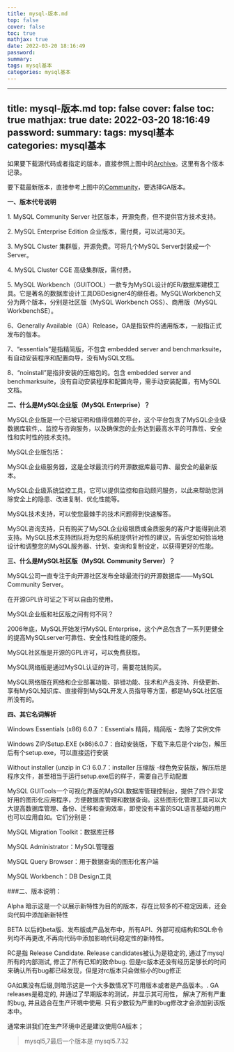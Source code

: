 ```yaml
---
title: mysql-版本.md
top: false
cover: false
toc: true
mathjax: true
date: 2022-03-20 18:16:49
password:
summary:
tags: mysql基本
categories: mysql基本
---
```

---
title: mysql-版本.md
top: false
cover: false
toc: true
mathjax: true
date: 2022-03-20 18:16:49
password:
summary:
tags: mysql基本
categories: mysql基本
---
如果要下载源代码或者指定的版本，直接参照上图中的[Archive](https://downloads.mysql.com/archives/)。这里有各个版本记录。

要下载最新版本，直接参考上图中的[Community](https://dev.mysql.com/downloads/)，要选择GA版本。

**一、版本代号说明**

1\. MySQL Community Server 社区版本，开源免费，但不提供官方技术支持。

2\. MySQL Enterprise Edition 企业版本，需付费，可以试用30天。

3\. MySQL Cluster 集群版，开源免费。可将几个MySQL Server封装成一个Server。

4\. MySQL Cluster CGE 高级集群版，需付费。

5\. MySQL Workbench（GUITOOL）一款专为MySQL设计的ER/数据库建模工具。它是著名的数据库设计工具DBDesigner4的继任者。MySQLWorkbench又分为两个版本，分别是社区版（MySQL Workbench OSS）、商用版（MySQL WorkbenchSE）。

6、Generally Available（GA）Release，GA是指软件的通用版本，一般指正式发布的版本。

7、“essentials”是指精简版，不包含 embedded server and benchmarksuite，有自动安装程序和配置向导，没有MySQL文档。

8、“noinstall”是指非安装的压缩包的。包含 embedded server and benchmarksuite，没有自动安装程序和配置向导，需手动安装配置，有MySQL文档。

**二、什么是MySQL企业版（MySQL Enterprise）？**

MySQL企业版是一个已被证明和值得信赖的平台，这个平台包含了MySQL企业级数据库软件,、监控与咨询服务，以及确保您的业务达到最高水平的可靠性、安全性和实时性的技术支持。

MySQL企业版包括：

MySQL企业级服务器，这是全球最流行的开源数据库最可靠、最安全的最新版本。

MySQL企业级系统监控工具，它可以提供监控和自动顾问服务，以此来帮助您消除安全上的隐患、改进复制、优化性能等。

MySQL技术支持，可以使您最棘手的技术问题得到快速解答。

MySQL咨询支持，只有购买了MySQL企业级银质或金质服务的客户才能得到此项支持。MySQL技术支持团队将为您的系统提供针对性的建议，告诉您如何恰当地设计和调整您的MySQL服务器、计划、查询和复制设定，以获得更好的性能。

**三、什么是MySQL社区版（MySQL Community Server）？**

MySQL公司一直专注于向开源社区发布全球最流行的开源数据库——MySQL Community Server。

在开源GPL许可证之下可以自由的使用。

MySQL企业版和社区版之间有何不同？

2006年底，MySQL开始发行MySQL Enterprise，这个产品包含了一系列更健全的提高MySQLserver可靠性、安全性和性能的服务。

MySQL社区版是开源的GPL许可，可以免费获取。

MySQL网络版是通过MySQL认证的许可，需要花钱购买。

MySQL网络版在网络和企业部署功能、排错功能、技术和产品支持、升级更新、享有MySQL知识库、直接得到MySQL开发人员指导等方面，都是MySQL社区版所没有的。

**四、其它名词解析**

Windows Essentials (x86) 6.0.7 ：Essentials 精简，精简版 - 去除了实例文件

Windows ZIP/Setup.EXE (x86)6.0.7：自动安装版，下载下来后是个zip包，解压后有个setup.exe，可以直接运行安装

Without installer (unzip in C:\) 6.0.7：installer 压缩版 -绿色免安装版，解压后是程序文件，甚至相当于运行setup.exe后的样子，需要自己手动配置

MySQL GUITools一个可视化界面的MySQL数据库管理控制台，提供了四个非常好用的图形化应用程序，方便数据库管理和数据查询。这些图形化管理工具可以大大提高数据库管理、备份、迁移和查询效率，即使没有丰富的SQL语言基础的用户也可以应用自如。它们分别是：

MySQL Migration Toolkit：数据库迁移

MySQL Administrator：MySQL管理器

MySQL Query Browser：用于数据查询的图形化客户端

MySQL Workbench：DB Design工具



###二、版本说明：

Alpha  暗示这是一个以展示新特性为目的的版本，存在比较多的不稳定因素，还会向代码中添加新新特性

BETA 以后的beta版、发布版或产品发布中，所有API、外部可视结构和SQL命令列均不再更改,不再向代码中添加影响代码稳定性的新特性。

RC是指 Release Candidate. Release candidates被认为是稳定的, 通过了mysql所有的内部测试, 修正了所有已知的致命bug. 但是rc版本还没有经历足够长的时间来确认所有bug都已经发现，但是对rc版本只会做些小的bug修正

GA如果没有后缀,则暗示这是一个大多数情况下可用版本或者是产品版本。. GA releases是稳定的, 并通过了早期版本的测试，并显示其可用性， 解决了所有严重的bug, 并且适合在生产环境中使用. 只有少数较为严重的bug修改才会添加到该版本中。



通常来讲我们在生产环境中还是建议使用GA版本；

>mysql5,7最后一个版本是 mysql5.7.32
